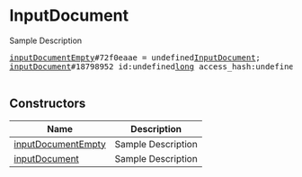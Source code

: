 # InputDocument

Sample Description

<pre>
<a href="../constructor/inputDocumentEmpty">inputDocumentEmpty</a>#72f0eaae = undefined<a href="../type/InputDocument.md">InputDocument</a>;
<a href="../constructor/inputDocument">inputDocument</a>#18798952 id:undefined<a href="../type/long.md">long</a> access_hash:undefined<a href="../type/long.md">long</a> = undefined<a href="../type/InputDocument.md">InputDocument</a>;

</pre>

## Constructors

| Name | Description |
|------|-------------|
| [inputDocumentEmpty](../constructor/inputDocumentEmpty.md) | Sample Description |
| [inputDocument](../constructor/inputDocument.md) | Sample Description |

